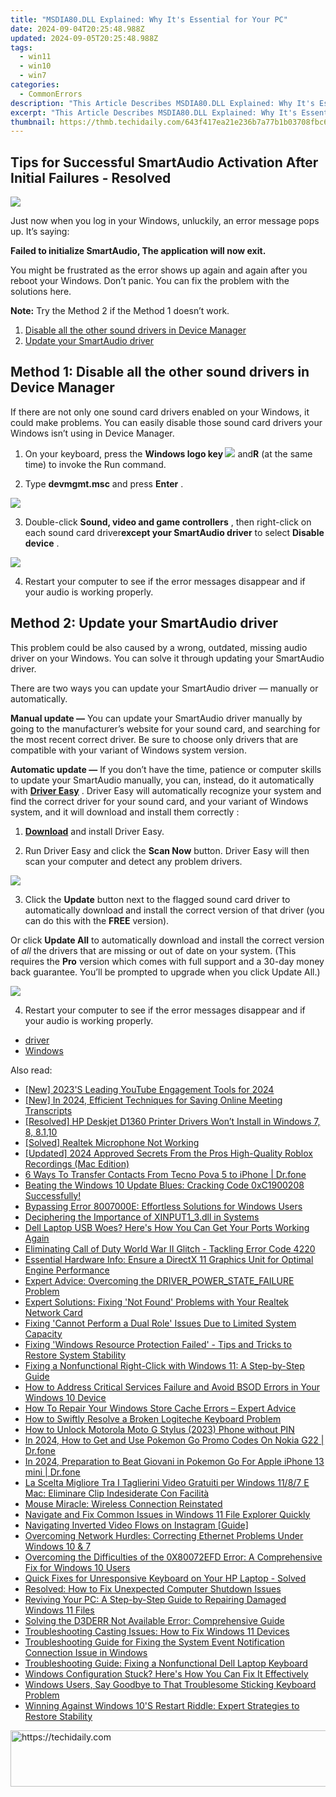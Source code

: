 ```yaml
---
title: "MSDIA80.DLL Explained: Why It's Essential for Your PC"
date: 2024-09-04T20:25:48.988Z
updated: 2024-09-05T20:25:48.988Z
tags:
  - win11
  - win10
  - win7
categories:
  - CommonErrors
description: "This Article Describes MSDIA80.DLL Explained: Why It's Essential for Your PC"
excerpt: "This Article Describes MSDIA80.DLL Explained: Why It's Essential for Your PC"
thumbnail: https://thmb.techidaily.com/643f417ea21e236b7a77b1b03708fbc61c8fba5f4fb99ee9f899025e02ab5d17.jpg
---
```


## Tips for Successful SmartAudio Activation After Initial Failures - Resolved

![](https://images.drivereasy.com/wp-content/uploads/2018/03/img_5aa1fba7bf924.jpg)

 Just now when you log in your Windows, unluckily, an error message pops up. It’s saying:

 **Failed to initialize SmartAudio, The application will now exit.**

 You might be frustrated as the error shows up again and again after you reboot your Windows. Don’t panic. You can fix the problem with the solutions here.

**Note:**  Try the Method 2 if the Method 1 doesn’t work.

1. [Disable all the other sound drivers in Device Manager](https://tools.techidaily.com/drivereasy/download/)
2. [Update your SmartAudio driver](https://tools.techidaily.com/drivereasy/download/)

## Method 1: Disable all the other sound drivers in Device Manager

 If there are not only one sound card drivers enabled on your Windows, it could make problems. You can easily disable those sound card drivers your Windows isn’t using in Device Manager.

 1) On your keyboard, press the **Windows logo key ![](https://images.drivereasy.com/wp-content/uploads/2018/03/win-key-1.png)**  and**R** (at the same time) to invoke the Run command.

 2) Type **devmgmt.msc**  and press **Enter** .

![](https://images.drivereasy.com/wp-content/uploads/2018/03/img_5aa20904b1e70.png)

 3) Double-click **Sound, video and game controllers** , then right-click on each sound card driver**except your SmartAudio driver** to select **Disable device** .

![](https://images.drivereasy.com/wp-content/uploads/2018/03/img_5aa209719d438.jpg)

 4) Restart your computer to see if the error messages disappear and if your audio is working properly.

## Method 2: Update your SmartAudio driver

 This problem could be also caused by a wrong, outdated, missing audio driver on your Windows. You can solve it through updating your SmartAudio driver.

 There are two ways you can update your SmartAudio driver — manually or automatically.

**Manual update —**  You can update your SmartAudio driver manually by going to the manufacturer’s website for your sound card, and searching for the most recent correct driver. Be sure to choose only drivers that are compatible with your variant of Windows system version.

**Automatic update —**  If you don’t have the time, patience or computer skills to update your SmartAudio manually, you can, instead, do it automatically with **[Driver Easy](https://tools.techidaily.com/drivereasy/download/)**  .  Driver Easy will automatically recognize your system and find the correct driver for your sound card, and your variant of Windows system, and it will download and install them correctly :

 1) **[Download](https://tools.techidaily.com/drivereasy/download/)**   and install Driver Easy.

 2) Run Driver Easy and click the **Scan Now**   button. Driver Easy will then scan your computer and detect any problem drivers.

![](https://images.drivereasy.com/wp-content/uploads/2018/03/img_5aa20c8fd8248.png)

 3) Click the **Update**  button next to the flagged sound card driver to automatically download and install the correct version of that driver (you can do this with the **FREE** version).

Or click **Update All**  to automatically download and install the correct version of _all_  the drivers that are missing or out of date on your system. (This requires the **Pro** version which comes with full support and a 30-day money back guarantee. You’ll be prompted to upgrade when you click Update All.)

![](https://images.drivereasy.com/wp-content/uploads/2018/03/img_5aa20dd45a814.jpg)

 4) Restart your computer to see if the error messages disappear and if your audio is working properly.

* [driver](https://tools.techidaily.com/drivereasy/download/)
* [Windows](https://tools.techidaily.com/drivereasy/download/)

<ins class="adsbygoogle"
     style="display:block"
     data-ad-format="autorelaxed"
     data-ad-client="ca-pub-7571918770474297"
     data-ad-slot="1223367746"></ins>



<ins class="adsbygoogle"
     style="display:block"
     data-ad-client="ca-pub-7571918770474297"
     data-ad-slot="8358498916"
     data-ad-format="auto"
     data-full-width-responsive="true"></ins>

<span class="atpl-alsoreadstyle">Also read:</span>
<div><ul>
<li><a href="https://facebook-video-files.techidaily.com/new-2023s-leading-youtube-engagement-tools-for-2024/"><u>[New] 2023'S Leading YouTube Engagement Tools for 2024</u></a></li>
<li><a href="https://screen-video-capture.techidaily.com/new-in-2024-efficient-techniques-for-saving-online-meeting-transcripts/"><u>[New] In 2024, Efficient Techniques for Saving Online Meeting Transcripts</u></a></li>
<li><a href="https://common-error.techidaily.com/resolved-hp-deskjet-d1360-printer-drivers-wont-install-in-windows-7-8-8110/"><u>[Resolved] HP Deskjet D1360 Printer Drivers Won’t Install in Windows 7, 8, 8.1,10</u></a></li>
<li><a href="https://sound-issues.techidaily.com/solved-realtek-microphone-not-working/"><u>[Solved] Realtek Microphone Not Working</u></a></li>
<li><a href="https://digital-screen-recording.techidaily.com/updated-2024-approved-secrets-from-the-pros-high-quality-roblox-recordings-mac-edition/"><u>[Updated] 2024 Approved  Secrets From the Pros  High-Quality Roblox Recordings (Mac Edition)</u></a></li>
<li><a href="https://blog-min.techidaily.com/6-ways-to-transfer-contacts-from-tecno-pova-5-to-iphone-drfone-by-drfone-transfer-from-android-transfer-from-android/"><u>6 Ways To Transfer Contacts From Tecno Pova 5 to iPhone | Dr.fone</u></a></li>
<li><a href="https://common-error.techidaily.com/1723208263035-beating-the-windows-10-update-blues-cracking-code-0xc1900208-successfully/"><u>Beating the Windows 10 Update Blues: Cracking Code 0xC1900208 Successfully!</u></a></li>
<li><a href="https://common-error.techidaily.com/bypassing-error-8007000e-effortless-solutions-for-windows-users/"><u>Bypassing Error 8007000E: Effortless Solutions for Windows Users</u></a></li>
<li><a href="https://common-error.techidaily.com/deciphering-the-importance-of-xinput13dll-in-systems/"><u>Deciphering the Importance of XINPUT1_3.dll in Systems</u></a></li>
<li><a href="https://common-error.techidaily.com/1723208987911-dell-laptop-usb-woes-heres-how-you-can-get-your-ports-working-again/"><u>Dell Laptop USB Woes? Here's How You Can Get Your Ports Working Again</u></a></li>
<li><a href="https://common-error.techidaily.com/eliminating-call-of-duty-world-war-ii-glitch-tackling-error-code-4220/"><u>Eliminating Call of Duty World War II Glitch - Tackling Error Code 4220</u></a></li>
<li><a href="https://common-error.techidaily.com/essential-hardware-info-ensure-a-directx-11-graphics-unit-for-optimal-engine-performance/"><u>Essential Hardware Info: Ensure a DirectX 11 Graphics Unit for Optimal Engine Performance</u></a></li>
<li><a href="https://common-error.techidaily.com/expert-advice-overcoming-the-driverpowerstatefailure-problem/"><u>Expert Advice: Overcoming the DRIVER_POWER_STATE_FAILURE Problem</u></a></li>
<li><a href="https://common-error.techidaily.com/expert-solutions-fixing-not-found-problems-with-your-realtek-network-card/"><u>Expert Solutions: Fixing 'Not Found' Problems with Your Realtek Network Card</u></a></li>
<li><a href="https://common-error.techidaily.com/fixing-cannot-perform-a-dual-role-issues-due-to-limited-system-capacity/"><u>Fixing 'Cannot Perform a Dual Role' Issues Due to Limited System Capacity</u></a></li>
<li><a href="https://common-error.techidaily.com/fixing-windows-resource-protection-failed-tips-and-tricks-to-restore-system-stability/"><u>Fixing 'Windows Resource Protection Failed' - Tips and Tricks to Restore System Stability</u></a></li>
<li><a href="https://common-error.techidaily.com/fixing-a-nonfunctional-right-click-with-windows-11-a-step-by-step-guide/"><u>Fixing a Nonfunctional Right-Click with Windows 11: A Step-by-Step Guide</u></a></li>
<li><a href="https://blue-screen-error.techidaily.com/how-to-address-critical-services-failure-and-avoid-bsod-errors-in-your-windows-10-device/"><u>How to Address Critical Services Failure and Avoid BSOD Errors in Your Windows 10 Device</u></a></li>
<li><a href="https://common-error.techidaily.com/how-to-repair-your-windows-store-cache-errors-expert-advice/"><u>How To Repair Your Windows Store Cache Errors – Expert Advice</u></a></li>
<li><a href="https://common-error.techidaily.com/how-to-swiftly-resolve-a-broken-logiteche-keyboard-problem/"><u>How to Swiftly Resolve a Broken Logiteche Keyboard Problem</u></a></li>
<li><a href="https://android-unlock.techidaily.com/how-to-unlock-motorola-moto-g-stylus-2023-phone-without-pin-by-drfone-android/"><u>How to Unlock Motorola Moto G Stylus (2023) Phone without PIN</u></a></li>
<li><a href="https://android-pokemon-go.techidaily.com/in-2024-how-to-get-and-use-pokemon-go-promo-codes-on-nokia-g22-drfone-by-drfone-virtual-android/"><u>In 2024, How to Get and Use Pokemon Go Promo Codes On Nokia G22 | Dr.fone</u></a></li>
<li><a href="https://ios-pokemon-go.techidaily.com/in-2024-preparation-to-beat-giovani-in-pokemon-go-for-apple-iphone-13-mini-drfone-by-drfone-virtual-ios/"><u>In 2024, Preparation to Beat Giovani in Pokemon Go For Apple iPhone 13 mini | Dr.fone</u></a></li>
<li><a href="https://techtrends.techidaily.com/la-scelta-migliore-tra-i-taglierini-video-gratuiti-per-windows-1187-e-mac-eliminare-clip-indesiderate-con-facilita/"><u>La Scelta Migliore Tra I Taglierini Video Gratuiti per Windows 11/8/7 E Mac: Eliminare Clip Indesiderate Con Facilità</u></a></li>
<li><a href="https://common-error.techidaily.com/mouse-miracle-wireless-connection-reinstated/"><u>Mouse Miracle: Wireless Connection Reinstated</u></a></li>
<li><a href="https://common-error.techidaily.com/navigate-and-fix-common-issues-in-windows-11-file-explorer-quickly/"><u>Navigate and Fix Common Issues in Windows 11 File Explorer Quickly</u></a></li>
<li><a href="https://instagram-video-recordings.techidaily.com/navigating-inverted-video-flows-on-instagram-guide/"><u>Navigating Inverted Video Flows on Instagram [Guide]</u></a></li>
<li><a href="https://common-error.techidaily.com/overcoming-network-hurdles-correcting-ethernet-problems-under-windows-10-and-7/"><u>Overcoming Network Hurdles: Correcting Ethernet Problems Under Windows 10 & 7</u></a></li>
<li><a href="https://common-error.techidaily.com/overcoming-the-difficulties-of-the-0x80072efd-error-a-comprehensive-fix-for-windows-10-users/"><u>Overcoming the Difficulties of the 0X80072EFD Error: A Comprehensive Fix for Windows 10 Users</u></a></li>
<li><a href="https://common-error.techidaily.com/1723204126689-quick-fixes-for-unresponsive-keyboard-on-your-hp-laptop-solved/"><u>Quick Fixes for Unresponsive Keyboard on Your HP Laptop - Solved</u></a></li>
<li><a href="https://common-error.techidaily.com/resolved-how-to-fix-unexpected-computer-shutdown-issues/"><u>Resolved: How to Fix Unexpected Computer Shutdown Issues</u></a></li>
<li><a href="https://common-error.techidaily.com/reviving-your-pc-a-step-by-step-guide-to-repairing-damaged-windows-11-files/"><u>Reviving Your PC: A Step-by-Step Guide to Repairing Damaged Windows 11 Files</u></a></li>
<li><a href="https://common-error.techidaily.com/solving-the-d3derr-not-available-error-comprehensive-guide/"><u>Solving the D3DERR Not Available Error: Comprehensive Guide</u></a></li>
<li><a href="https://common-error.techidaily.com/troubleshooting-casting-issues-how-to-fix-windows-11-devices/"><u>Troubleshooting Casting Issues: How to Fix Windows 11 Devices</u></a></li>
<li><a href="https://common-error.techidaily.com/troubleshooting-guide-for-fixing-the-system-event-notification-connection-issue-in-windows/"><u>Troubleshooting Guide for Fixing the System Event Notification Connection Issue in Windows</u></a></li>
<li><a href="https://common-error.techidaily.com/troubleshooting-guide-fixing-a-nonfunctional-dell-laptop-keyboard/"><u>Troubleshooting Guide: Fixing a Nonfunctional Dell Laptop Keyboard</u></a></li>
<li><a href="https://common-error.techidaily.com/1723210914476-windows-configuration-stuck-heres-how-you-can-fix-it-effectively/"><u>Windows Configuration Stuck? Here's How You Can Fix It Effectively</u></a></li>
<li><a href="https://common-error.techidaily.com/1723208207391-windows-users-say-goodbye-to-that-troublesome-sticking-keyboard-problem/"><u>Windows Users, Say Goodbye to That Troublesome Sticking Keyboard Problem</u></a></li>
<li><a href="https://common-error.techidaily.com/winning-against-windows-10s-restart-riddle-expert-strategies-to-restore-stability/"><u>Winning Against Windows 10'S Restart Riddle: Expert Strategies to Restore Stability</u></a></li>
</ul></div>

<!-- affiliate ads begin -->
<a href="https://appsumo.8odi.net/c/5597632/2100534/7443" target="_top" id="2100534">
  <img src="//a.impactradius-go.com/display-ad/7443-2100534" border="0" alt="https://techidaily.com" width="728" height="90"/>
</a>
<img height="0" width="0" src="https://appsumo.8odi.net/i/5597632/2100534/7443" style="position:absolute;visibility:hidden;" border="0" />
<!-- affiliate ads end -->